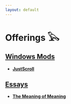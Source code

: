 ```yaml
---
layout: default
---
```


# Offerings 𓅂

## [**Windows Mods**](./eds-windows-mods.html)

- [**JustScroll**](./eds-windows-mods.html)

## [**Essays**](https://github.com/ERGeorgiev/essays)

- [**The Meaning of Meaning**](https://github.com/ERGeorgiev/essays/blob/main/the-meaning-of-meaning.md)

